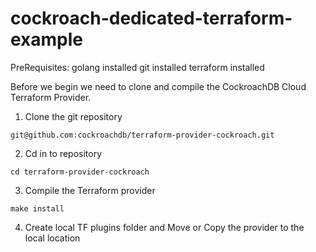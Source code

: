 # cockroach-dedicated-terraform-example

PreRequisites:
golang installed
git installed
terraform installed

Before we begin we need to clone and compile the CockroachDB Cloud Terraform Provider.

1. Clone the git repository
```
git@github.com:cockroachdb/terraform-provider-cockroach.git
```

2. Cd in to repository
```
cd terraform-provider-cockroach
```

3. Compile the Terraform provider
```
make install
```

4. Create local TF plugins folder and Move or Copy the provider to the local location
```



```
